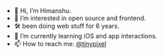 - 👋 Hi, I’m Himanshu.
- 👀 I’m interested in open source and frontend.
- 🛠️ been doing web stuff for 6 years.
- 🌱 I’m currently learning iOS and app interactions.
- 📫 How to reach me: [@tinypixel](https://twitter.com/tinypixel_)

<!---
tinypixel-os/tinypixel-os is a ✨ special ✨ repository because its `README.md` (this file) appears on your GitHub profile.
You can click the Preview link to take a look at your changes.
--->
